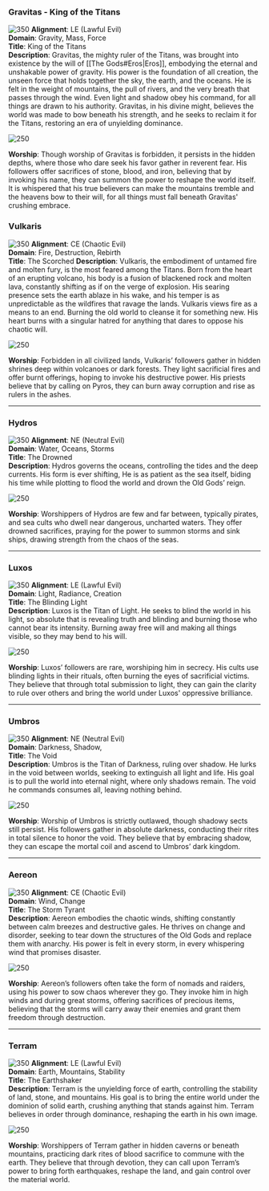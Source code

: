 ### **Gravitas - King of the Titans**  
![350](../Sources/gravitas.webp)
**Alignment**: LE (Lawful Evil)  
**Domain**: Gravity, Mass, Force  
**Title**: King of the Titans  
**Description**: Gravitas, the mighty ruler of the Titans, was brought into existence by the will of [[The Gods#Eros|Eros]], embodying the eternal and unshakable power of gravity. His power is the foundation of all creation, the unseen force that holds together the sky, the earth, and the oceans. He is felt in the weight of mountains, the pull of rivers, and the very breath that passes through the wind. Even light and shadow obey his command, for all things are drawn to his authority. Gravitas, in his divine might, believes the world was made to bow beneath his strength, and he seeks to reclaim it for the Titans, restoring an era of unyielding dominance.

![250](../Sources/Gravitas%20symbos.webp)

**Worship**: Though worship of Gravitas is forbidden, it persists in the hidden depths, where those who dare seek his favor gather in reverent fear. His followers offer sacrifices of stone, blood, and iron, believing that by invoking his name, they can summon the power to reshape the world itself. It is whispered that his true believers can make the mountains tremble and the heavens bow to their will, for all things must fall beneath Gravitas' crushing embrace.



### **Vulkaris**
![350](../Sources/Vulkaris.webp)
**Alignment**: CE (Chaotic Evil)  
**Domain**: Fire, Destruction, Rebirth  
**Title**: The Scorched
**Description**: Vulkaris, the embodiment of untamed fire and molten fury, is the most feared among the Titans. Born from the heart of an erupting volcano, his body is a fusion of blackened rock and molten lava, constantly shifting as if on the verge of explosion. His searing presence sets the earth ablaze in his wake, and his temper is as unpredictable as the wildfires that ravage the lands. Vulkaris views fire as a means to an end. Burning the old world to cleanse it for something new. His heart burns with a singular hatred for anything that dares to oppose his chaotic will.

![250](../Sources/Vulkaris%20sign.webp)

**Worship**: Forbidden in all civilized lands, Vulkaris’ followers gather in hidden shrines deep within volcanoes or dark forests. They light sacrificial fires and offer burnt offerings, hoping to invoke his destructive power. His priests believe that by calling on Pyros, they can burn away corruption and rise as rulers in the ashes.

---

### **Hydros**
![350](../Sources/Hydros.webp)
**Alignment**: NE (Neutral Evil)  
**Domain**: Water, Oceans, Storms  
**Title**: The Drowned   
**Description**: Hydros governs the oceans, controlling the tides and the deep currents. His form is ever shifting, He is as patient as the sea itself, biding his time while plotting to flood the world and drown the Old Gods’ reign.

![250](../Sources/Hydros_s.webp)

**Worship**: Worshippers of Hydros are few and far between, typically pirates, and sea cults who dwell near dangerous, uncharted waters. They offer drowned sacrifices, praying for the power to summon storms and sink ships, drawing strength from the chaos of the seas.

---

### **Luxos**
![350](../Sources/Luxos.webp)
**Alignment**: LE (Lawful Evil)  
**Domain**: Light, Radiance, Creation  
**Title**: The Blinding Light  
**Description**: Luxos is the Titan of Light. He seeks to blind the world in his light, so absolute that is revealing truth and blinding and burning those who cannot bear its intensity. Burning away free will and making all things visible, so they may bend to his will. 

![250](../Sources/Luxson_s.webp)

**Worship**: Luxos’ followers are rare, worshiping him in secrecy. His cults use blinding lights in their rituals, often burning the eyes of sacrificial victims. They believe that through total submission to light, they can gain the clarity to rule over others and bring the world under Luxos' oppressive brilliance.

---

### **Umbros**
![350](../Sources/Umbros.webp)
**Alignment**: NE (Neutral Evil)  
**Domain**: Darkness, Shadow,  
**Title**: The Void   
**Description**: Umbros is the Titan of Darkness, ruling over shadow. He lurks in the void between worlds, seeking to extinguish all light and life. His goal is to pull the world into eternal night, where only shadows remain. The void he commands consumes all, leaving nothing behind.

![250](../Sources/Umbros_s.webp)

**Worship**: Worship of Umbros is strictly outlawed, though shadowy sects still persist. His followers gather in absolute darkness, conducting their rites in total silence to honor the void. They believe that by embracing shadow, they can escape the mortal coil and ascend to Umbros’ dark kingdom.

---

### **Aereon**
![350](../Sources/Aereon.webp)
**Alignment**: CE (Chaotic Evil)  
**Domain**: Wind, Change  
**Title**: The Storm Tyrant  
**Description**: Aereon embodies the chaotic winds, shifting constantly between calm breezes and destructive gales. He thrives on change and disorder, seeking to tear down the structures of the Old Gods and replace them with anarchy. His power is felt in every storm, in every whispering wind that promises disaster.

![250](../Sources/Aereon_s.webp)

**Worship**: Aereon’s followers often take the form of nomads and raiders, using his power to sow chaos wherever they go. They invoke him in high winds and during great storms, offering sacrifices of precious items, believing that the storms will carry away their enemies and grant them freedom through destruction.

---

### **Terram**
![350](../Sources/Terram.webp)
**Alignment**: LE (Lawful Evil)  
**Domain**: Earth, Mountains, Stability  
**Title**: The Earthshaker  
**Description**: Terram is the unyielding force of earth, controlling the stability of land, stone, and mountains. His goal is to bring the entire world under the dominion of solid earth, crushing anything that stands against him. Terram believes in order through dominance, reshaping the earth in his own image.

![250](../Sources/Terram_S.webp)

**Worship**: Worshippers of Terram gather in hidden caverns or beneath mountains, practicing dark rites of blood sacrifice to commune with the earth. They believe that through devotion, they can call upon Terram’s power to bring forth earthquakes, reshape the land, and gain control over the material world.